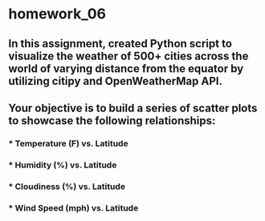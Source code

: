 # homework_06

## In this assignment, created Python script to visualize the weather of 500+ cities across the world of varying distance from the equator by utilizing citipy and OpenWeatherMap API.

## Your objective is to build a series of scatter plots to showcase the following relationships:
### * Temperature (F) vs. Latitude
### * Humidity (%) vs. Latitude
### * Cloudiness (%) vs. Latitude
### * Wind Speed (mph) vs. Latitude
